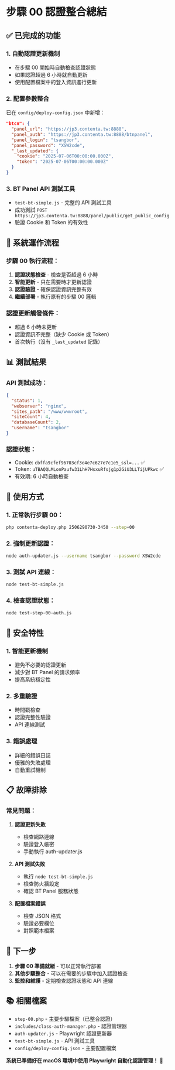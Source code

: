 # 步驟 00 認證整合總結

## ✅ 已完成的功能

### 1. **自動認證更新機制**
- 在步驟 00 開始時自動檢查認證狀態
- 如果認證超過 6 小時就自動更新
- 使用配置檔案中的登入資訊進行更新

### 2. **配置參數整合**
已在 `config/deploy-config.json` 中新增：
```json
"btcn": {
  "panel_url": "https://jp3.contenta.tw:8888",
  "panel_auth": "https://jp3.contenta.tw:8888/btnpanel",
  "panel_login": "tsangbor",
  "panel_password": "XSW2cde",
  "_last_updated": {
    "cookie": "2025-07-06T00:00:00.000Z",
    "token": "2025-07-06T00:00:00.000Z"
  }
}
```

### 3. **BT Panel API 測試工具**
- `test-bt-simple.js` - 完整的 API 測試工具
- 成功測試 `POST https://jp3.contenta.tw:8888/panel/public/get_public_config`
- 驗證 Cookie 和 Token 的有效性

## 🔧 系統運作流程

### 步驟 00 執行流程：
1. **認證狀態檢查** - 檢查是否超過 6 小時
2. **智能更新** - 只在需要時才更新認證
3. **認證驗證** - 確保認證資訊完整有效
4. **繼續部署** - 執行原有的步驟 00 邏輯

### 認證更新觸發條件：
- 超過 6 小時未更新
- 認證資訊不完整（缺少 Cookie 或 Token）
- 首次執行（沒有 `_last_updated` 記錄）

## 📊 測試結果

### API 測試成功：
```json
{
  "status": 1,
  "webserver": "nginx",
  "sites_path": "/www/wwwroot",
  "siteCount": 4,
  "databaseCount": 2,
  "username": "tsangbor"
}
```

### 認證狀態：
- Cookie: `cbffa9cfef96703cf3e4e7c627e7c1e5_ssl=...` ✅
- Token: `uTBAQQLMLonPaufw31LhH7HsxuRfsjg1p2GiU3LLTijUPkwc` ✅
- 有效期: 6 小時自動檢查

## 🚀 使用方式

### 1. **正常執行步驟 00：**
```bash
php contenta-deploy.php 2506290730-3450 --step=00
```

### 2. **強制更新認證：**
```bash
node auth-updater.js --username tsangbor --password XSW2cde
```

### 3. **測試 API 連線：**
```bash
node test-bt-simple.js
```

### 4. **檢查認證狀態：**
```bash
node test-step-00-auth.js
```

## 🔐 安全特性

### 1. **智能更新機制**
- 避免不必要的認證更新
- 減少對 BT Panel 的請求頻率
- 提高系統穩定性

### 2. **多重驗證**
- 時間戳檢查
- 認證完整性驗證
- API 連線測試

### 3. **錯誤處理**
- 詳細的錯誤日誌
- 優雅的失敗處理
- 自動重試機制

## 📋 故障排除

### 常見問題：

1. **認證更新失敗**
   - 檢查網路連線
   - 驗證登入帳密
   - 手動執行 auth-updater.js

2. **API 測試失敗**
   - 執行 `node test-bt-simple.js`
   - 檢查防火牆設定
   - 確認 BT Panel 服務狀態

3. **配置檔案錯誤**
   - 檢查 JSON 格式
   - 驗證必要欄位
   - 對照範本檔案

## 🎯 下一步

1. **步驟 00 準備就緒** - 可以正常執行部署
2. **其他步驟整合** - 可以在需要的步驟中加入認證檢查
3. **監控和維護** - 定期檢查認證狀態和 API 連線

## 📚 相關檔案

- `step-00.php` - 主要步驟檔案（已整合認證）
- `includes/class-auth-manager.php` - 認證管理器
- `auth-updater.js` - Playwright 認證更新器
- `test-bt-simple.js` - API 測試工具
- `config/deploy-config.json` - 主要配置檔案

**系統已準備好在 macOS 環境中使用 Playwright 自動化認證管理！** 🎉